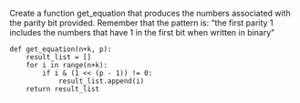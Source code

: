 Create a function get_equation that produces the numbers associated with the parity bit provided. Remember that the pattern is: “the first parity 1 includes the numbers that have 1 in the first bit when written in binary”

```
def get_equation(n+k, p):
    result_list = []
    for i in range(n+k):
        if i & (1 << (p - 1)) != 0:
            result_list.append(i)
    return result_list
```
